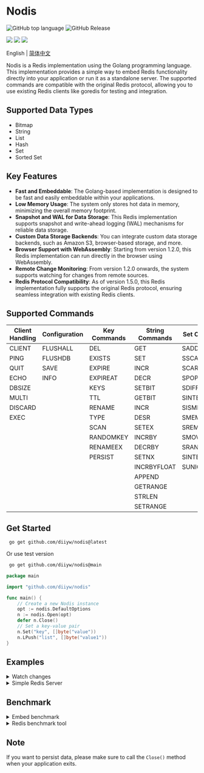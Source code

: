 # Nodis
![GitHub top language](https://img.shields.io/github/languages/top/diiyw/nodis) ![GitHub Release](https://img.shields.io/github/v/release/diiyw/nodis)
<div class="column" align="left">
  <a href="https://godoc.org/github.com/diiyw/nodis"><img src="https://godoc.org/github.com/diiyw/nodis?status.svg" /></a>
  <a href="https://goreportcard.com/report/github.com/diiyw/nodis"><img src="https://goreportcard.com/badge/github.com/diiyw/nodis" /></a>
  <a href="https://codecov.io/gh/diiyw/nodis"><img src="https://codecov.io/gh/diiyw/nodis/branch/main/graph/badge.svg?token=CupujOXpbe"/></a>
</div>


English | [简体中文](https://github.com/diiyw/nodis/blob/main/README_zh-cn.md)

Nodis is a Redis implementation using the Golang programming language. This implementation provides a simple way to embed Redis functionality directly into your application or run it as a standalone server. The supported commands are compatible with the original Redis protocol, allowing you to use existing Redis clients like goredis for testing and integration.

## Supported Data Types

- Bitmap
- String
- List
- Hash
- Set
- Sorted Set

## Key Features
- **Fast and Embeddable**: The Golang-based implementation is designed to be fast and easily embeddable within your applications.
- **Low Memory Usage**: The system only stores hot data in memory, minimizing the overall memory footprint.
- **Snapshot and WAL for Data Storage**: This Redis implementation supports snapshot and write-ahead logging (WAL) mechanisms for reliable data storage.
- **Custom Data Storage Backends**: You can integrate custom data storage backends, such as Amazon S3, browser-based storage, and more.
- **Browser Support with WebAssembly**: Starting from version 1.2.0, this Redis implementation can run directly in the browser using WebAssembly.
- **Remote Change Monitoring**: From version 1.2.0 onwards, the system supports watching for changes from remote sources.
- **Redis Protocol Compatibility**: As of version 1.5.0, this Redis implementation fully supports the original Redis protocol, ensuring seamless integration with existing Redis clients.

## Supported Commands
| **Client Handling** | **Configuration** | **Key Commands** | **String Commands** | **Set Commands** | **Hash Commands** | **List Commands** | **Sorted Set Commands** |
|---------------------|-----------------|-----------------|---------------------|-----------------|-----------------|------------------|----------------|
| CLIENT              | FLUSHALL       	| DEL             | GET                 | SADD            | HSET            | LPUSH            | ZADD                  |
| PING                | FLUSHDB     	| EXISTS          | SET                 | SSCAN           | HGET            | RPUSH            | ZCARD                 |
| QUIT                | SAVE       		| EXPIRE          | INCR                | SCARD           | HDEL            | LPOP             | ZRANK                 |
| ECHO                | INFO          	| EXPIREAT        | DECR                | SPOP            | HLEN            | RPOP             | ZREVRANK              |
| DBSIZE              |             	| KEYS            | SETBIT              | SDIFF           | HKEYS           | LLEN             | ZSCORE                |
| MULTI               |                 | TTL             | GETBIT              | SINTER          | HEXISTS         | LINDEX           | ZINCRBY               |
| DISCARD             |                 | RENAME          | INCR              	| SISMEMBER       | HGETALL         | LINSERT          | ZRANGE                |
| EXEC                |                 | TYPE            | DESR                | SMEMBERS        | HINCRBY         | LPUSHX           | ZREVRANGE             |
|                     |                 | SCAN            | SETEX               | SREM            | HICRBYFLOAT    	| RPUSHX           | ZRANGEBYSCORE         |
|                     |                 | RANDOMKEY       | INCRBY              | SMOVE           | HSETNX          | LREM             | ZREVRANGEBYSCORE      |
|                     |                 | RENAMEEX        | DECRBY              | SRANDMEMBER     | HMGET           | LSET             | ZREM                  |
|                     |                 | PERSIST         | SETNX               | SINTERSTORE     | HMSET           | LRANGE           | ZREMRANGEBYRANK       |
|                     |                 |                 | INCRBYFLOAT         | SUNIONSTORE     | HCLEAR          | LPOPRPUSH        | ZREMRANGEBYSCORE      |
|                     |                 |                 | APPEND              |                 | HSCAN           | RPOPLPUSH        | ZCLEAR                |
|                     |                 |                 | GETRANGE            |                 | HVALS           | BLPOP            | ZEXISTS               |
|                     |                 |                 | STRLEN              |                 | HSTRLEN         | BRPOP            | ZUNIONSTORE           |
|                     |                 |                 | SETRANGE            |                 |                 |                  | ZINTERSTORE		   |
## Get Started
```bash
 go get github.com/diiyw/nodis@latest
```
Or use test version
```bash
 go get github.com/diiyw/nodis@main
```
```go
package main

import "github.com/diiyw/nodis"

func main() {
	// Create a new Nodis instance
	opt := nodis.DefaultOptions
	n := nodis.Open(opt)
	defer n.Close()
	// Set a key-value pair
	n.Set("key", []byte("value"))
	n.LPush("list", []byte("value1"))
}
```
## Examples

<details>
	<summary> Watch changes</summary>

Server: 
```go
package main

import (
	"fmt"
	"github.com/diiyw/nodis"
	"github.com/diiyw/nodis/pb"
	"github.com/diiyw/nodis/sync"
	"time"
)

func main() {
	var opt = nodis.DefaultOptions
	n := nodis.Open(opt)
	opt.Synchronizer = sync.NewWebsocket()
	n.Watch([]string{"*"}, func(op *pb.Operation) {
		fmt.Println("Server:", op.Key, string(op.Value))
	})
	go func() {
		for {
			time.Sleep(time.Second)
			n.Set("test", []byte(time.Now().Format("2006-01-02 15:04:05")))
		}
	}()
	err := n.Publish("127.0.0.1:6380", []string{"*"})
	if err != nil {
		panic(err)
	}
}
```
- Browser client built with WebAssembly

```bash
GOOS=js GOARCH=wasm go build -o test.wasm
```
```go
package main

import (
	"fmt"
	"github.com/diiyw/nodis"
	"github.com/diiyw/nodis/fs"
	"github.com/diiyw/nodis/pb"
	"github.com/diiyw/nodis/sync"
)

func main() {
	var opt = nodis.DefaultOptions
	opt.Filesystem = &fs.Memory{}
	opt.Synchronizer = sync.NewWebsocket()
	n := nodis.Open(opt)
	n.Watch([]string{"*"}, func(op *pb.Operation) {
		fmt.Println("Subscribe: ", op.Key)
	})
	err := n.Subscribe("ws://127.0.0.1:6380")
	if err != nil {
		panic(err)
	}
	select {}
}
```
</details>
<details>
	<summary> Simple Redis Server</summary>

```go	
package main

import (
	"fmt"
	"net/http"

	"github.com/diiyw/nodis"
)

func main() {
	opt := nodis.DefaultOptions
	n := nodis.Open(opt)
	if err := n.Serve(":6380"); err != nil {
		fmt.Printf("Serve() = %v", err)
	}
}
```
You can use redis-cli to connect to the server.

```bash
redis-cli -p 6380
> set key value
```

</details>

## Benchmark
<details>
	<summary>Embed benchmark</summary>

Windows 11: 12C/32G

```bash
goos: windows
goarch: amd64
pkg: github.com/diiyw/nodis/bench
BenchmarkSet-12         	 1469863	        715.9 ns/op	     543 B/op	       7 allocs/op
BenchmarkGet-12         	12480278	        96.47 ns/op	       7 B/op	       0 allocs/op
BenchmarkLPush-12       	 1484466	        786.2 ns/op	     615 B/op	       9 allocs/op
BenchmarkLPop-12        	77275986	        15.10 ns/op	       0 B/op	       0 allocs/op
BenchmarkSAdd-12        	 1542252	        831.9 ns/op	     663 B/op	      10 allocs/op
BenchmarkSMembers-12    	12739020	        95.18 ns/op	       8 B/op	       1 allocs/op
BenchmarkZAdd-12        	 1000000	        1177 ns/op	     550 B/op	      10 allocs/op
BenchmarkZRank-12       	11430135	        104.1 ns/op	       7 B/op	       0 allocs/op
BenchmarkHSet-12        	 1341817	        863.5 ns/op	     743 B/op	      11 allocs/op
BenchmarkHGet-12        	 9801158	        105.9 ns/op	       7 B/op	       0 allocs/op
```

Linux VM: 4C/8GB

```bash
goos: linux
goarch: amd64
pkg: github.com/diiyw/nodis/bench             
BenchmarkSet-4        	  806912	      1658 ns/op	     543 B/op	       7 allocs/op
BenchmarkGet-4        	 5941904	       190.6 ns/op	       7 B/op	       0 allocs/op
BenchmarkLPush-4      	  852932	      1757 ns/op	     615 B/op	       9 allocs/op
BenchmarkLPop-4       	40668902	        27.22 ns/op	       0 B/op	       0 allocs/op
BenchmarkSAdd-4       	  706376	      1913 ns/op	     662 B/op	      10 allocs/op
BenchmarkSMembers-4   	 4819993	       208.1 ns/op	       8 B/op	       1 allocs/op
BenchmarkZAdd-4       	  729039	      2013 ns/op	     550 B/op	      10 allocs/op
BenchmarkZRank-4      	 4959448	       246.4 ns/op	       7 B/op	       0 allocs/op
BenchmarkHSet-4       	  735676	      1971 ns/op	     742 B/op	      11 allocs/op
BenchmarkHGet-4       	 4442625	       243.4 ns/op	       7 B/op	       0 allocs/op
```

</details>
<details>
	<summary>Redis benchmark tool</summary>

```bash
redis-benchmark -p 6380 -t set,get,lpush,lpop,sadd,smembers,zadd,zrank,hset,hget -n 100000 -q   
```

```
SET: 89126.56 requests per second
GET: 90415.91 requests per second
LPUSH: 91491.30 requests per second
LPOP: 92165.90 requests per second
SADD: 91911.76 requests per second
HSET: 93023.25 requests per second
```
</details>

## Note
If you want to persist data, please make sure to call the `Close()` method when your application exits.
